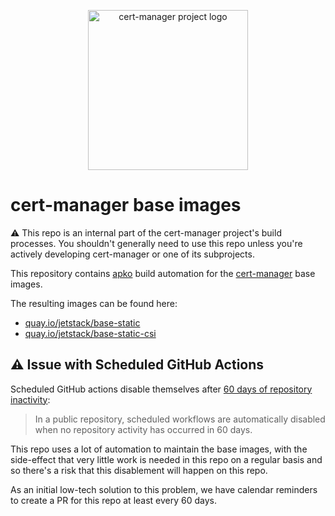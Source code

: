 <p align="center">
  <img src="https://raw.githubusercontent.com/cert-manager/cert-manager/d53c0b9270f8cd90d908460d69502694e1838f5f/logo/logo-small.png" height="256" width="256" alt="cert-manager project logo" />
</p>

# cert-manager base images

⚠️ This repo is an internal part of the cert-manager project's build processes. You shouldn't generally need to use this repo
unless you're actively developing cert-manager or one of its subprojects.

This repository contains [apko](https://apko.dev) build automation for the [cert-manager](https://cert-manager.io) base images.

The resulting images can be found here:

- [quay.io/jetstack/base-static](https://quay.io/repository/jetstack/base-static)
- [quay.io/jetstack/base-static-csi](https://quay.io/repository/jetstack/base-static-csi)

## ⚠️ Issue with Scheduled GitHub Actions

Scheduled GitHub actions disable themselves after [60 days of repository inactivity](https://docs.github.com/en/actions/administering-github-actions/usage-limits-billing-and-administration#disabling-and-enabling-workflows):

> In a public repository, scheduled workflows are automatically disabled when no repository activity has occurred in 60 days.

This repo uses a lot of automation to maintain the base images, with the side-effect that very little work is needed in this repo on a regular basis
and so there's a risk that this disablement will happen on this repo.

As an initial low-tech solution to this problem, we have calendar reminders to create a PR for this repo at least every 60 days.

<!-- Counter to bump for the low tech solution mentioned above: 2 -->
